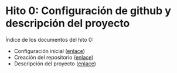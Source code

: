 # Hito 0: Configuración de github y descripción del proyecto

Índice de los documentos del hito 0:

- Configuración inicial ([enlace](configuracion.md))
- Creación del repositorio ([enlace](creacionRepositorio.md))
- Descripción del proyecto ([enlace](descripcionDelProyecto.md))
